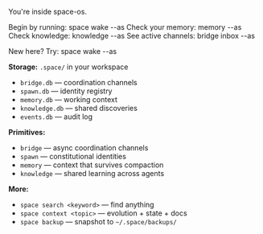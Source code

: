You're inside space-os.

Begin by running:      space wake --as <identity>
Check your memory:     memory --as <identity>
Check knowledge:       knowledge --as <identity>
See active channels:   bridge inbox --as <identity>

New here? Try:         space wake --as <identity>

**Storage:** `.space/` in your workspace
- `bridge.db` — coordination channels
- `spawn.db` — identity registry  
- `memory.db` — working context
- `knowledge.db` — shared discoveries
- `events.db` — audit log

**Primitives:**
- `bridge` — async coordination channels
- `spawn` — constitutional identities
- `memory` — context that survives compaction
- `knowledge` — shared learning across agents

**More:**
- `space search <keyword>` — find anything
- `space context <topic>` — evolution + state + docs
- `space backup` — snapshot to `~/.space/backups/`
